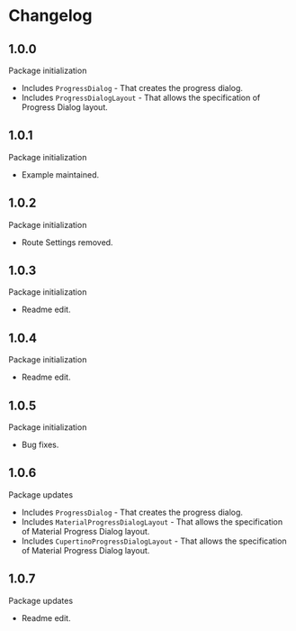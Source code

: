 # Changelog

## 1.0.0

Package initialization
* Includes `ProgressDialog` - That creates the progress dialog.
* Includes `ProgressDialogLayout` - That allows the specification of Progress Dialog layout.

## 1.0.1
Package initialization
* Example maintained.

## 1.0.2
Package initialization
* Route Settings removed.

## 1.0.3
Package initialization
* Readme edit.

## 1.0.4
Package initialization
* Readme edit.

## 1.0.5
Package initialization
* Bug fixes.

## 1.0.6
Package updates
* Includes `ProgressDialog` - That creates the progress dialog.
* Includes `MaterialProgressDialogLayout` - That allows the specification of Material Progress Dialog layout.
* Includes `CupertinoProgressDialogLayout` - That allows the specification of Material Progress Dialog layout.

## 1.0.7
Package updates
* Readme edit.

